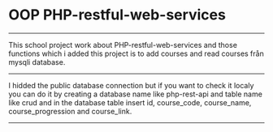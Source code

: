 # OOP PHP-restful-web-services #
---

This school project work about PHP-restful-web-services and those functions which i added this project is to add courses and read courses från mysqli database.

***
I hidded the public database connection but if you want to check it localy you can do it by creating a database name like php-rest-api and table name like crud and in the database table insert id, course_code, course_name, course_progression and course_link.
***
